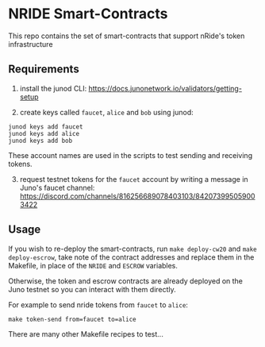 
# NRIDE Smart-Contracts

This repo contains the set of smart-contracts that support nRide's token infrastructure

## Requirements

1) install the junod CLI: https://docs.junonetwork.io/validators/getting-setup

2) create keys called `faucet`, `alice` and `bob` using junod:

```
junod keys add faucet
junod keys add alice
junod keys add bob
```

These account names are used in the scripts to test sending and receiving tokens.

3) request testnet tokens for the `faucet` account by writing a message in Juno's faucet channel: https://discord.com/channels/816256689078403103/842073995059003422

## Usage

If you wish to re-deploy the smart-contracts, run `make deploy-cw20` and `make deploy-escrow`, take note of the contract addresses and replace them in the Makefile, in place of the `NRIDE` and `ESCROW` variables.

Otherwise, the token and escrow contracts are already deployed on the Juno testnet so you can interact with them directly.

For example to send nride tokens from `faucet` to `alice`:


```
make token-send from=faucet to=alice
```

There are many other Makefile recipes to test...